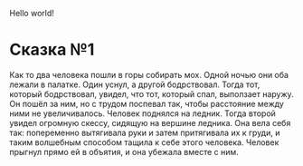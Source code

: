 Hello world!

# Сказка №1 
Как то два человека пошли в горы собирать мох. Одной ночью они оба лежали в палатке. Один уснул, а другой бодрствовал. Тогда тот, который бодрствовал, увидел, что тот, который спал, выползает наружу. Он пошёл за ним, но с трудом поспевал так, чтобы расстояние между ними не увеличивалось. Человек поднялся на ледник. Тогда второй увидел огромную скессу, сидящую на вершине ледника. Она вела себя так: попеременно вытягивала руки и затем притягивала их к груди, и таким волшебным способом тащила к себе этого человека. Человек прыгнул прямо ей в объятия, и она убежала вместе с ним.
